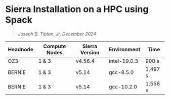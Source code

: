 # Sierra Installation on a HPC using Spack
>*Joseph B. Tipton, Jr.*
>*December 2024*


Headnode | Compute Nodes | Sierra Version | Environment | Time
--- | --- | --- | --- | ---
OZ3 | 1 & 3 | v4.56.4 | intel-19.0.3 | 900 s
BERNIE | 1 & 3 | v5.14 | gcc-8.5.0 | 1,497 s
BERNIE | 1 & 3 | v5.14 | gcc-10.2.0 | 1,558 s





















